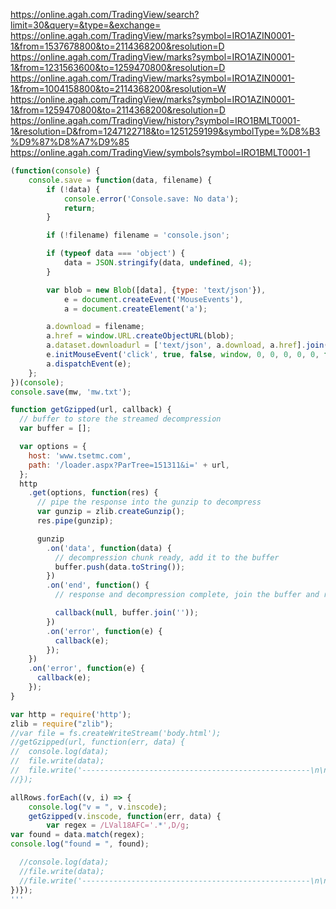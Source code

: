 https://online.agah.com/TradingView/search?limit=30&query=&type=&exchange=
https://online.agah.com/TradingView/marks?symbol=IRO1AZIN0001-1&from=1537678800&to=2114368200&resolution=D https://online.agah.com/TradingView/marks?symbol=IRO1AZIN0001-1&from=1231563600&to=1259470800&resolution=D https://online.agah.com/TradingView/marks?symbol=IRO1AZIN0001-1&from=1004158800&to=2114368200&resolution=W https://online.agah.com/TradingView/marks?symbol=IRO1AZIN0001-1&from=1259470800&to=2114368200&resolution=D https://online.agah.com/TradingView/history?symbol=IRO1BMLT0001-1&resolution=D&from=1247122718&to=1251259199&symbolType=%D8%B3%D9%87%D8%A7%D9%85 https://online.agah.com/TradingView/symbols?symbol=IRO1BMLT0001-1
```javascript
(function(console) {
	console.save = function(data, filename) {
		if (!data) {
			console.error('Console.save: No data');
			return;
		}

		if (!filename) filename = 'console.json';

		if (typeof data === 'object') {
			data = JSON.stringify(data, undefined, 4);
		}

		var blob = new Blob([data], {type: 'text/json'}),
			e = document.createEvent('MouseEvents'),
			a = document.createElement('a');

		a.download = filename;
		a.href = window.URL.createObjectURL(blob);
		a.dataset.downloadurl = ['text/json', a.download, a.href].join(':');
		e.initMouseEvent('click', true, false, window, 0, 0, 0, 0, 0, false, false, false, false, 0, null);
		a.dispatchEvent(e);
	};
})(console);
console.save(mw, 'mw.txt');
```

```javascript
function getGzipped(url, callback) {
  // buffer to store the streamed decompression
  var buffer = [];

  var options = {
    host: 'www.tsetmc.com',
    path: '/loader.aspx?ParTree=151311&i=' + url,
  };
  http
    .get(options, function(res) {
      // pipe the response into the gunzip to decompress
      var gunzip = zlib.createGunzip();
      res.pipe(gunzip);

      gunzip
        .on('data', function(data) {
          // decompression chunk ready, add it to the buffer
          buffer.push(data.toString());
        })
        .on('end', function() {
          // response and decompression complete, join the buffer and return

          callback(null, buffer.join(''));
        })
        .on('error', function(e) {
          callback(e);
        });
    })
    .on('error', function(e) {
      callback(e);
    });
}

var http = require('http');
zlib = require("zlib");
//var file = fs.createWriteStream('body.html');
//getGzipped(url, function(err, data) {
//  console.log(data);
//  file.write(data);
//  file.write('---------------------------------------------------\n\n\n\n');
//});

allRows.forEach((v, i) => {
	console.log("v = ", v.inscode);
	getGzipped(v.inscode, function(err, data) {
		var regex = /LVal18AFC='.*',D/g;
var found = data.match(regex);
console.log("found = ", found);

  //console.log(data);
  //file.write(data);
  //file.write('---------------------------------------------------\n\n\n\n');
})});
'''
